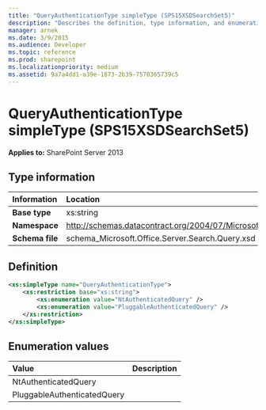 ```yaml
---
title: "QueryAuthenticationType simpleType (SPS15XSDSearchSet5)"
description: "Describes the definition, type information, and enumeration values for QueryAuthenticationType simpleType (SPS15XSDSearchSet5)."
manager: arnek
ms.date: 3/9/2015
ms.audience: Developer
ms.topic: reference
ms.prod: sharepoint
ms.localizationpriority: medium
ms.assetid: 9a7a4dd1-a39e-1873-2b39-7570365739c5
---
```


# QueryAuthenticationType simpleType (SPS15XSDSearchSet5)

 
  
 **Applies to:** SharePoint Server 2013
  
## Type information

| Information | Location |
|:-----|:-----|
|**Base type**|xs:string|
|**Namespace**|http://schemas.datacontract.org/2004/07/Microsoft.Office.Server.Search.Query|
|**Schema file**|schema_Microsoft.Office.Server.Search.Query.xsd|
   
## Definition

```XML
<xs:simpleType name="QueryAuthenticationType">
    <xs:restriction base="xs:string">
        <xs:enumeration value="NtAuthenticatedQuery" />
        <xs:enumeration value="PluggableAuthenticatedQuery" />
    </xs:restriction>
</xs:simpleType>

```

## Enumeration values

|**Value**|**Description**|
|:-----|:-----|
|NtAuthenticatedQuery  <br/> ||
|PluggableAuthenticatedQuery  <br/> ||
   

